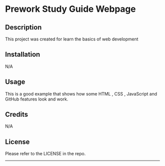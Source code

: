 # Prework Study Guide Webpage

## Description

This project was created for learn the basics of web development

## Installation

N/A

## Usage

This is a good example that shows how some HTML , CSS , JavaScript and GitHub features look and work.

## Credits

N/A

## License

Please refer to the LICENSE in the repo.

---
